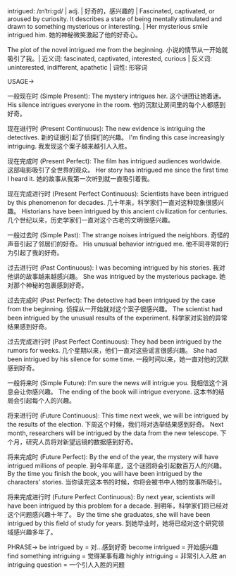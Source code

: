 intrigued: /ɪnˈtriːɡd/ | adj. | 好奇的，感兴趣的 | Fascinated, captivated, or aroused by curiosity.  It describes a state of being mentally stimulated and drawn to something mysterious or interesting. |  Her mysterious smile intrigued him. 她的神秘微笑激起了他的好奇心。

The plot of the novel intrigued me from the beginning. 小说的情节从一开始就吸引了我。| 近义词: fascinated, captivated, interested, curious | 反义词: uninterested, indifferent, apathetic | 词性: 形容词


USAGE->

一般现在时 (Simple Present):
The mystery intrigues her.  这个谜团让她着迷。
His silence intrigues everyone in the room. 他的沉默让房间里的每个人都感到好奇。


现在进行时 (Present Continuous):
The new evidence is intriguing the detectives. 新的证据引起了侦探们的兴趣。
I'm finding this case increasingly intriguing. 我发现这个案子越来越引人入胜。


现在完成时 (Present Perfect):
The film has intrigued audiences worldwide. 这部电影吸引了全世界的观众。
Her story has intrigued me since the first time I heard it.  她的故事从我第一次听到就一直吸引着我。


现在完成进行时 (Present Perfect Continuous):
Scientists have been intrigued by this phenomenon for decades. 几十年来，科学家们一直对这种现象很感兴趣。
Historians have been intrigued by this ancient civilization for centuries.  几个世纪以来，历史学家们一直对这个古老的文明很感兴趣。


一般过去时 (Simple Past):
The strange noises intrigued the neighbors. 奇怪的声音引起了邻居们的好奇。
His unusual behavior intrigued me. 他不同寻常的行为引起了我的好奇。


过去进行时 (Past Continuous):
I was becoming intrigued by his stories. 我对他讲的故事越来越感兴趣。
She was intrigued by the mysterious package. 她对那个神秘的包裹感到好奇。


过去完成时 (Past Perfect):
The detective had been intrigued by the case from the beginning.  侦探从一开始就对这个案子很感兴趣。
The scientist had been intrigued by the unusual results of the experiment. 科学家对实验的异常结果感到好奇。


过去完成进行时 (Past Perfect Continuous):
They had been intrigued by the rumors for weeks.  几个星期以来，他们一直对这些谣言很感兴趣。
She had been intrigued by his silence for some time.  一段时间以来，她一直对他的沉默感到好奇。


一般将来时 (Simple Future):
I'm sure the news will intrigue you. 我相信这个消息会让你感兴趣。
The ending of the book will intrigue everyone. 这本书的结局会引起每个人的兴趣。


将来进行时 (Future Continuous):
This time next week, we will be intrigued by the results of the election.  下周这个时候，我们将对选举结果感到好奇。
Next month, researchers will be intrigued by the data from the new telescope. 下个月，研究人员将对新望远镜的数据感到好奇。


将来完成时 (Future Perfect):
By the end of the year, the mystery will have intrigued millions of people. 到今年年底，这个谜团将会引起数百万人的兴趣。
By the time you finish the book, you will have been intrigued by the characters' stories.  当你读完这本书的时候，你将会被书中人物的故事所吸引。


将来完成进行时 (Future Perfect Continuous):
By next year, scientists will have been intrigued by this problem for a decade. 到明年，科学家们将已经对这个问题感兴趣十年了。
By the time she graduates, she will have been intrigued by this field of study for years.  到她毕业时，她将已经对这个研究领域感兴趣多年了。

PHRASE->
be intrigued by = 对...感到好奇
become intrigued = 开始感兴趣
find something intriguing = 觉得某事有趣
highly intriguing = 非常引人入胜
an intriguing question = 一个引人入胜的问题
